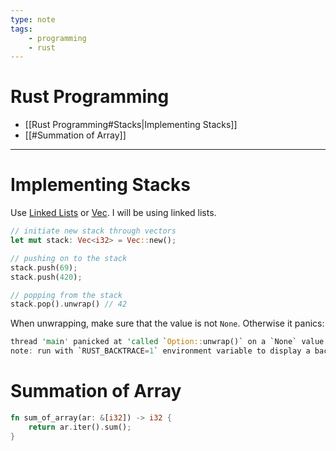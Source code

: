```yaml
---
type: note
tags:
	- programming
	- rust
---
```


# Rust Programming
- [[Rust Programming#Stacks|Implementing Stacks]]
- [[#Summation of Array]]

---

# Implementing Stacks
Use [Linked Lists](https://doc.rust-lang.org/std/collections/struct.LinkedList.html) or [Vec](https://doc.rust-lang.org/std/vec/struct.Vec.html). I will be using linked lists.
```rust
// initiate new stack through vectors
let mut stack: Vec<i32> = Vec::new(); 

// pushing on to the stack
stack.push(69);
stack.push(420); 

// popping from the stack
stack.pop().unwrap() // 42
```
When unwrapping, make sure that the value is not `None`. Otherwise it panics:
```rust
thread 'main' panicked at 'called `Option::unwrap()` on a `None` value', src/main.rs:9:12
note: run with `RUST_BACKTRACE=1` environment variable to display a backtrace
```

# Summation of Array
```rust
fn sum_of_array(ar: &[i32]) -> i32 {
	return ar.iter().sum();
}
```